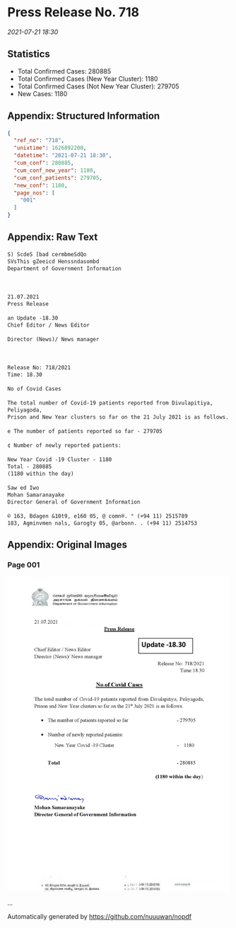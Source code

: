 
# Press Release No. 718
*2021-07-21 18:30*
## Statistics
* Total Confirmed Cases: 280885
* Total Confirmed Cases (New Year Cluster): 1180
* Total Confirmed Cases (Not New Year Cluster): 279705
* New Cases: 1180




## Appendix: Structured Information
```json
{
  "ref_no": "718",
  "unixtime": 1626892200,
  "datetime": "2021-07-21 18:30",
  "cum_conf": 280885,
  "cum_conf_new_year": 1180,
  "cum_conf_patients": 279705,
  "new_conf": 1180,
  "page_nos": [
    "001"
  ]
}
```

## Appendix: Raw Text
```text
S) ScdeS [bad cermbmeSdQo
SVsThis gZeeicd Henssndasombd
Department of Government Information

 

21.07.2021
Press Release

an Update -18.30
Chief Editor / News Editor

Director (News)/ News manager

 

Release No: 718/2021
Time: 18.30

No of Covid Cases

The total number of Covid-19 patients reported from Divulapitiya, Peliyagoda,
Prison and New Year clusters so far on the 21 July 2021 is as follows.

e The number of patients reported so far - 279705

¢ Number of newly reported patients:

New Year Covid -19 Cluster - 1180
Total - 280885
(1180 within the day)

Saw ed Iwo
Mohan Samaranayake
Director General of Government Information

© 163, Bdagen &10t9, e160 05, @ comn®. ° (+94 11) 2515789
183, Agminvmen nals, Garogty 05, @arbonn. . (+94 11) 2514753

```

## Appendix: Original Images

### Page 001

![page_no](https://raw.githubusercontent.com/nuuuwan/nopdf_data/main/nopdf.dgigovlk.ref718.page001.jpeg)
        

...

Automatically generated by https://github.com/nuuuwan/nopdf

    
    